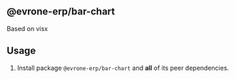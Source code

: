 ## @evrone-erp/bar-chart

Based on visx

## Usage

1. Install package `@evrone-erp/bar-chart` and **all** of its peer dependencies.

